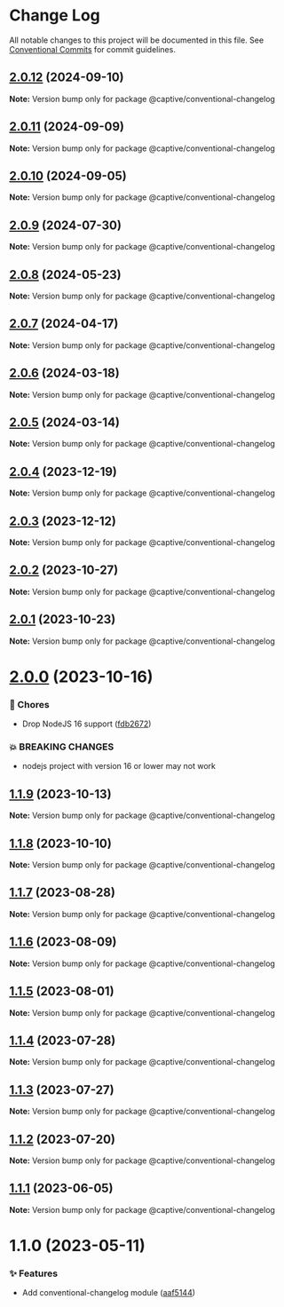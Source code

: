 # Change Log

All notable changes to this project will be documented in this file.
See [Conventional Commits](https://conventionalcommits.org) for commit guidelines.

## [2.0.12](https://github.com/Captive-Studio/es-project-config/compare/@captive/conventional-changelog@2.0.11...@captive/conventional-changelog@2.0.12) (2024-09-10)

**Note:** Version bump only for package @captive/conventional-changelog

## [2.0.11](https://github.com/Captive-Studio/es-project-config/compare/@captive/conventional-changelog@2.0.10...@captive/conventional-changelog@2.0.11) (2024-09-09)

**Note:** Version bump only for package @captive/conventional-changelog

## [2.0.10](https://github.com/Captive-Studio/es-project-config/compare/@captive/conventional-changelog@2.0.9...@captive/conventional-changelog@2.0.10) (2024-09-05)

**Note:** Version bump only for package @captive/conventional-changelog

## [2.0.9](https://github.com/Captive-Studio/es-project-config/compare/@captive/conventional-changelog@2.0.8...@captive/conventional-changelog@2.0.9) (2024-07-30)

**Note:** Version bump only for package @captive/conventional-changelog

## [2.0.8](https://github.com/Captive-Studio/es-project-config/compare/@captive/conventional-changelog@2.0.7...@captive/conventional-changelog@2.0.8) (2024-05-23)

**Note:** Version bump only for package @captive/conventional-changelog

## [2.0.7](https://github.com/Captive-Studio/es-project-config/compare/@captive/conventional-changelog@2.0.6...@captive/conventional-changelog@2.0.7) (2024-04-17)

**Note:** Version bump only for package @captive/conventional-changelog

## [2.0.6](https://github.com/Captive-Studio/es-project-config/compare/@captive/conventional-changelog@2.0.5...@captive/conventional-changelog@2.0.6) (2024-03-18)

**Note:** Version bump only for package @captive/conventional-changelog

## [2.0.5](https://github.com/Captive-Studio/es-project-config/compare/@captive/conventional-changelog@2.0.4...@captive/conventional-changelog@2.0.5) (2024-03-14)

**Note:** Version bump only for package @captive/conventional-changelog

## [2.0.4](https://github.com/Captive-Studio/es-project-config/compare/@captive/conventional-changelog@2.0.3...@captive/conventional-changelog@2.0.4) (2023-12-19)

**Note:** Version bump only for package @captive/conventional-changelog

## [2.0.3](https://github.com/Captive-Studio/es-project-config/compare/@captive/conventional-changelog@2.0.2...@captive/conventional-changelog@2.0.3) (2023-12-12)

**Note:** Version bump only for package @captive/conventional-changelog

## [2.0.2](https://github.com/Captive-Studio/es-project-config/compare/@captive/conventional-changelog@2.0.1...@captive/conventional-changelog@2.0.2) (2023-10-27)

**Note:** Version bump only for package @captive/conventional-changelog

## [2.0.1](https://github.com/Captive-Studio/es-project-config/compare/@captive/conventional-changelog@2.0.0...@captive/conventional-changelog@2.0.1) (2023-10-23)

**Note:** Version bump only for package @captive/conventional-changelog

# [2.0.0](https://github.com/Captive-Studio/es-project-config/compare/@captive/conventional-changelog@1.1.9...@captive/conventional-changelog@2.0.0) (2023-10-16)

### 🎫 Chores

- Drop NodeJS 16 support ([fdb2672](https://github.com/Captive-Studio/es-project-config/commit/fdb2672))

### 💥 BREAKING CHANGES

- nodejs project with version 16 or lower may not work

## [1.1.9](https://github.com/Captive-Studio/es-project-config/compare/@captive/conventional-changelog@1.1.8...@captive/conventional-changelog@1.1.9) (2023-10-13)

**Note:** Version bump only for package @captive/conventional-changelog

## [1.1.8](https://github.com/Captive-Studio/es-project-config/compare/@captive/conventional-changelog@1.1.7...@captive/conventional-changelog@1.1.8) (2023-10-10)

**Note:** Version bump only for package @captive/conventional-changelog

## [1.1.7](https://github.com/Captive-Studio/es-project-config/compare/@captive/conventional-changelog@1.1.6...@captive/conventional-changelog@1.1.7) (2023-08-28)

**Note:** Version bump only for package @captive/conventional-changelog

## [1.1.6](https://github.com/Captive-Studio/es-project-config/compare/@captive/conventional-changelog@1.1.5...@captive/conventional-changelog@1.1.6) (2023-08-09)

**Note:** Version bump only for package @captive/conventional-changelog

## [1.1.5](https://github.com/Captive-Studio/es-project-config/compare/@captive/conventional-changelog@1.1.4...@captive/conventional-changelog@1.1.5) (2023-08-01)

**Note:** Version bump only for package @captive/conventional-changelog

## [1.1.4](https://github.com/Captive-Studio/es-project-config/compare/@captive/conventional-changelog@1.1.3...@captive/conventional-changelog@1.1.4) (2023-07-28)

**Note:** Version bump only for package @captive/conventional-changelog

## [1.1.3](https://github.com/Captive-Studio/es-project-config/compare/@captive/conventional-changelog@1.1.2...@captive/conventional-changelog@1.1.3) (2023-07-27)

**Note:** Version bump only for package @captive/conventional-changelog

## [1.1.2](https://github.com/Captive-Studio/es-project-config/compare/@captive/conventional-changelog@1.1.1...@captive/conventional-changelog@1.1.2) (2023-07-20)

**Note:** Version bump only for package @captive/conventional-changelog

## [1.1.1](https://github.com/Captive-Studio/es-project-config/compare/@captive/conventional-changelog@1.1.0...@captive/conventional-changelog@1.1.1) (2023-06-05)

**Note:** Version bump only for package @captive/conventional-changelog

# 1.1.0 (2023-05-11)

### ✨ Features

- Add conventional-changelog module ([aaf5144](https://github.com/Captive-Studio/es-project-config/commit/aaf5144))
